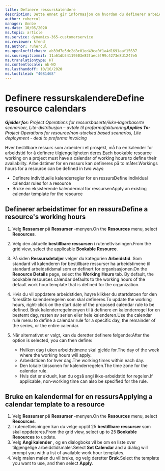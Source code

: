 ```yaml
---
title: Definere ressurskalendere
description: Dette emnet gir informasjon om hvordan du definerer arbeidstidskalendrene for ressurser i Project Operations.
author: ruhercul
manager: Annbe
ms.date: 10/05/2020
ms.topic: article
ms.service: dynamics-365-customerservice
ms.reviewer: kfend
ms.author: ruhercul
ms.openlocfilehash: ab39d7e5dc2d8c01ed49ca0f1a4d1691aaf15637
ms.sourcegitcommit: 11a61db54119503e82faec5f99c4273e8d1247e5
ms.translationtype: HT
ms.contentlocale: nb-NO
ms.lasthandoff: 10/16/2020
ms.locfileid: "4081468"
---
```

# <a name="define-resource-calendars"></a><span data-ttu-id="330b0-103">Definere ressurskalendere</span><span class="sxs-lookup"><span data-stu-id="330b0-103">Define resource calendars</span></span>

<span data-ttu-id="330b0-104">_**Gjelder for:** Project Operations for ressursbaserte/ikke-lagerbaserte scenarioer, Lite-distribusjon – avtale til proformafakturering_</span><span class="sxs-lookup"><span data-stu-id="330b0-104">_**Applies To:** Project Operations for resource/non-stocked based scenarios, Lite deployment - deal to proforma invoicing_</span></span>

<span data-ttu-id="330b0-105">Hver bestillbare ressurs som arbeider i et prosjekt, må ha en kalender for arbeidstid for å definere tilgjengeligheten deres.</span><span class="sxs-lookup"><span data-stu-id="330b0-105">Each bookable resource working on a project must have a calendar of working hours to define their availability.</span></span> <span data-ttu-id="330b0-106">Arbeidstimer for en ressurs kan defineres på to måter:</span><span class="sxs-lookup"><span data-stu-id="330b0-106">Workings hours for a resource can be defined in two ways:</span></span> 

   - <span data-ttu-id="330b0-107">Definere individuelle kalenderregler for en ressurs</span><span class="sxs-lookup"><span data-stu-id="330b0-107">Define individual calendar rules for a resource</span></span>
   - <span data-ttu-id="330b0-108">Bruke en eksisterende kalendermal for ressursen</span><span class="sxs-lookup"><span data-stu-id="330b0-108">Apply an existing calendar template for the resource</span></span>

## <a name="define-a-resources-working-hours"></a><span data-ttu-id="330b0-109">Definerer arbeidstimer for en ressurs</span><span class="sxs-lookup"><span data-stu-id="330b0-109">Define a resource's working hours</span></span>

1. <span data-ttu-id="330b0-110">Velg **Ressurser** på **Ressurser** -menyen.</span><span class="sxs-lookup"><span data-stu-id="330b0-110">On the **Resources** menu, select **Resources**.</span></span>
2. <span data-ttu-id="330b0-111">Velg den aktuelle **bestillbare ressursen** i rutenettvisningen.</span><span class="sxs-lookup"><span data-stu-id="330b0-111">From the grid view, select the applicable **Bookable Resource**.</span></span>
3. <span data-ttu-id="330b0-112">På siden **Ressursdetaljer** velger du kategorien **Arbeidstid**. Som standard vil kalenderen for bestillbare ressurser ha arbeidstimene til standard arbeidstidsmal som er definert for organisasjonen.</span><span class="sxs-lookup"><span data-stu-id="330b0-112">On the **Resource Details** page, select the **Working Hours** tab. By default, the bookable resources calendar defaults to the working hours of the default work hour template that is defined for the organization.</span></span>
4. <span data-ttu-id="330b0-113">Hvis du vil oppdatere arbeidstiden, høyre klikker du startdatoen for den foreslåtte kalenderregelen som skal defineres.</span><span class="sxs-lookup"><span data-stu-id="330b0-113">To update the working hours, right-click on the start date of the proposed calendar rule to be defined.</span></span> <span data-ttu-id="330b0-114">Bruk kalenderregelmenyen til å definere en kalenderregel for en bestemt dag, resten av serien eller hele kalenderen.</span><span class="sxs-lookup"><span data-stu-id="330b0-114">Use the calendar rule menu to define a calendar rule for a specific day, the remainder of the series, or the entire calendar.</span></span>
5. <span data-ttu-id="330b0-115">Når alternativet er valgt, kan du deretter definere følgende:</span><span class="sxs-lookup"><span data-stu-id="330b0-115">After the option is selected, you can then define:</span></span>

    - <span data-ttu-id="330b0-116">Hvilken dag i uken arbeidstimene skal gjelde for.</span><span class="sxs-lookup"><span data-stu-id="330b0-116">The day of the week where the working hours will apply.</span></span>
    - <span data-ttu-id="330b0-117">Arbeidstiden for hver dag.</span><span class="sxs-lookup"><span data-stu-id="330b0-117">The working times within each day.</span></span>
    - <span data-ttu-id="330b0-118">Den lokale tidssonen for kalenderregelen.</span><span class="sxs-lookup"><span data-stu-id="330b0-118">The time zone for the calendar rule.</span></span>
    - <span data-ttu-id="330b0-119">Hvis det er aktuelt, kan du også angi ikke-arbeidstid for regelen.</span><span class="sxs-lookup"><span data-stu-id="330b0-119">If applicable, non-working time can also be specified for the rule.</span></span>

## <a name="applying-a-calendar-template-to-a-resource"></a><span data-ttu-id="330b0-120">Bruke en kalendermal for en ressurs</span><span class="sxs-lookup"><span data-stu-id="330b0-120">Applying a calendar template to a resource</span></span>

1. <span data-ttu-id="330b0-121">Velg **Ressurser** på **Ressurser** -menyen.</span><span class="sxs-lookup"><span data-stu-id="330b0-121">On the **Resources** menu, select **Resources**.</span></span>
2. <span data-ttu-id="330b0-122">I rutenettvisningen kan du velge opptil 25 **bestillbare ressurser** som skal oppdateres.</span><span class="sxs-lookup"><span data-stu-id="330b0-122">From the grid view, select up to 25 **Bookable Resources** to update.</span></span>
3. <span data-ttu-id="330b0-123">Velg **Angi kalender** , og en dialogboks vil be om en liste over tilgjengelige arbeidstidsmaler.</span><span class="sxs-lookup"><span data-stu-id="330b0-123">Select **Set Calendar** and a dialog will prompt you with a list of available work hour templates.</span></span>
4. <span data-ttu-id="330b0-124">Velg malen malen du vil bruke, og velg deretter **Bruk**.</span><span class="sxs-lookup"><span data-stu-id="330b0-124">Select the template you want to use, and then select **Apply**.</span></span>
